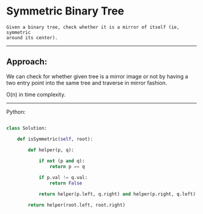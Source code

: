 # Symmetric Binary Tree

    Given a binary tree, check whether it is a mirror of itself (ie, symmetric
    around its center).

---

## Approach:

We can check for whether given tree is a mirror image or not by having a two
entry point into the same tree and traverse in mirror fashion.

O(n) in time complexity.


---

Python:

```python

class Solution:

    def isSymmetric(self, root):

        def helper(p, q):
            
            if not (p and q):
                return p == q

            if p.val != q.val:
                return False

            return helper(p.left, q.right) and helper(p.right, q.left)

        return helper(root.left, root.right)

```
